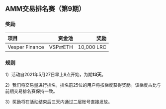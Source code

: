 ## AMM交易排名赛（第9期）


### 奖励

| **项目** | **资金池** | **奖励** |
| :--- | ---: | ---: |
Vesper Finance | VSP⇄ETH |  10,000 LRC |


### 规则


1）活动自2021年5月27日早上8点开始，为期**13天**。

2）我们将交易量进行排名，排名前25位的用户将按梯度获得奖励。该梯度占比与前期交易排名赛保持一致。

3）奖励将在活动结束后三天内通过二层账号直接发放。

